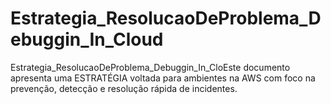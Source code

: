 # Estrategia_ResolucaoDeProblema_Debuggin_In_Cloud
Estrategia_ResolucaoDeProblema_Debuggin_In_CloEste documento apresenta uma ESTRATÉGIA voltada para ambientes na AWS com foco na prevenção, detecção e resolução rápida de incidentes.
